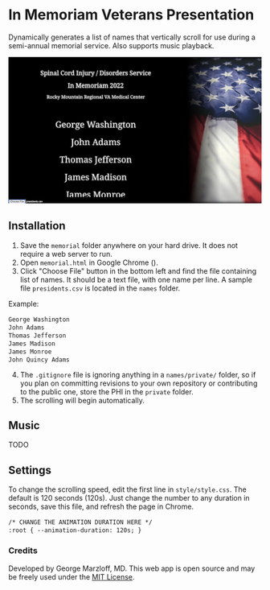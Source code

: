 # In Memoriam Veterans Presentation
Dynamically generates a list of names that vertically scroll for use during a semi-annual memorial service. Also supports music playback.

![Screenshot](img/screenshot-memorial.jpg)

## Installation
1. Save the `memorial` folder anywhere on your hard drive. It does not require a web server to run. 
1. Open `memorial.html` in Google Chrome (). 
1. Click "Choose File" button in the bottom left and find the file containing list of names. It should be a text file, with one name per line. A sample file `presidents.csv` is located in the  `names` folder. 

Example: 
```
George Washington
John Adams
Thomas Jefferson
James Madison
James Monroe
John Quincy Adams
```
4. The `.gitignore` file is ignoring anything in a `names/private/` folder, so if you plan on committing revisions to your own repository or contributing to the public one, store the PHI in the `private` folder. 
1. The scrolling will begin automatically. 

## Music
TODO

## Settings
To change the scrolling speed, edit the first line in `style/style.css`. The default is 120 seconds (120s). Just change the number to any duration in seconds, save this file, and refresh the page in Chrome. 

```
/* CHANGE THE ANIMATION DURATION HERE */
:root { --animation-duration: 120s; }
```

### Credits
Developed by George Marzloff, MD. This web app is open source and may be freely used under the [MIT License](https://opensource.org/licenses/MIT). 